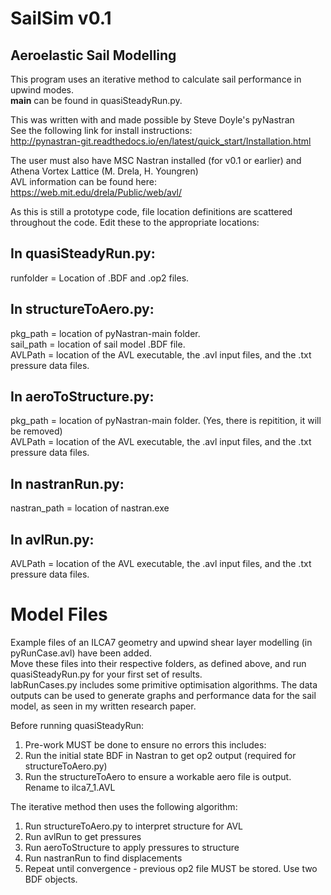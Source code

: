 # SailSim v0.1  
## Aeroelastic Sail Modelling  
  
This program uses an iterative method to calculate sail performance in upwind modes.   
__main__ can be found in quasiSteadyRun.py.  
  
This was written with and made possible by Steve Doyle's pyNastran  
See the following link for install instructions:  
http://pynastran-git.readthedocs.io/en/latest/quick_start/Installation.html   
  
The user must also have MSC Nastran installed (for v0.1 or earlier) and Athena Vortex Lattice (M. Drela, H. Youngren)  
AVL information can be found here:  
https://web.mit.edu/drela/Public/web/avl/   
  
As this is still a prototype code, file location definitions are scattered throughout the code. Edit these to the appropriate locations:  
## In quasiSteadyRun.py:  
runfolder = Location of .BDF and .op2 files.  
  
## In structureToAero.py:  
pkg_path = location of pyNastran-main folder.  
sail_path = location of sail model .BDF file.  
AVLPath = location of the AVL executable, the .avl input files, and the .txt pressure data files.    
  
## In aeroToStructure.py:    
pkg_path = location of pyNastran-main folder. (Yes, there is repitition, it will be removed)    
AVLPath = location of the AVL executable, the .avl input files, and the .txt pressure data files.    
  
## In nastranRun.py:  
nastran_path = location of nastran.exe    
   
## In avlRun.py:  
AVLPath = location of the AVL executable, the .avl input files, and the .txt pressure data files.  
  
  
# Model Files  
Example files of an ILCA7 geometry and upwind shear layer modelling (in pyRunCase.avl) have been added.  
Move these files into their respective folders, as defined above, and run quasiSteadyRun.py for your first set of results.  
labRunCases.py includes some primitive optimisation algorithms. The data outputs can be used to generate graphs and performance data for the sail model, as seen in my written research paper.  
  
Before running quasiSteadyRun:  
1. Pre-work MUST be done to ensure no errors this includes:  
2. Run the initial state BDF in Nastran to get op2 output (required for structureToAero.py)    
3.  Run the structureToAero to ensure a workable aero file is output. Rename to ilca7_1.AVL  
  
     
The iterative method then uses the following algorithm:  
1. Run structureToAero.py to interpret structure for AVL 
2. Run avlRun to get pressures  
3. Run aeroToStructure to apply pressures to structure  
4. Run nastranRun to find displacements  
5. Repeat until convergence - previous op2 file MUST be stored. Use two BDF objects.  
